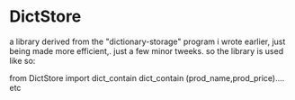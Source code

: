 # DictStore
a library derived from the "dictionary-storage" program i wrote earlier, just being made more efficient,. just a few minor tweeks.
so the library is used like so:

from DictStore import dict_contain
dict_contain (prod_name,prod_price).... etc

